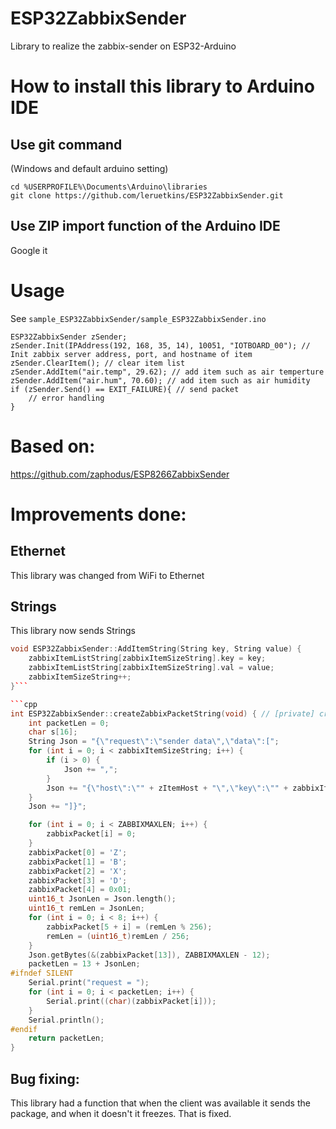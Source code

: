 # ESP32ZabbixSender
Library to realize the zabbix-sender on ESP32-Arduino

# How to install this library to Arduino IDE
## Use git command
(Windows and default arduino setting)

    cd %USERPROFILE%\Documents\Arduino\libraries
    git clone https://github.com/leruetkins/ESP32ZabbixSender.git
## Use ZIP import function of the Arduino IDE
Google it

# Usage
See `sample_ESP32ZabbixSender/sample_ESP32ZabbixSender.ino`

    ESP32ZabbixSender zSender;
    zSender.Init(IPAddress(192, 168, 35, 14), 10051, "IOTBOARD_00"); // Init zabbix server address, port, and hostname of item
    zSender.ClearItem(); // clear item list
    zSender.AddItem("air.temp", 29.62); // add item such as air temperture
    zSender.AddItem("air.hum", 70.60); // add item such as air humidity
    if (zSender.Send() == EXIT_FAILURE){ // send packet
        // error handling
    }

# Based on:  
https://github.com/zaphodus/ESP8266ZabbixSender

# Improvements done:
## Ethernet
This library was changed from WiFi to Ethernet

## Strings
This library now sends Strings
```cpp
void ESP32ZabbixSender::AddItemString(String key, String value) {
	zabbixItemListString[zabbixItemSizeString].key = key;
	zabbixItemListString[zabbixItemSizeString].val = value;
	zabbixItemSizeString++;
}```

```cpp
int ESP32ZabbixSender::createZabbixPacketString(void) { // [private] create ZabbixPacket
	int packetLen = 0;
	char s[16];
	String Json = "{\"request\":\"sender data\",\"data\":[";
	for (int i = 0; i < zabbixItemSizeString; i++) {
		if (i > 0) {
			Json += ",";
		}
		Json += "{\"host\":\"" + zItemHost + "\",\"key\":\"" + zabbixItemListString[i].key + "\",\"value\":\"" + zabbixItemListString[i].val + "\"}";
	}
	Json += "]}";

	for (int i = 0; i < ZABBIXMAXLEN; i++) {
		zabbixPacket[i] = 0;
	}
	zabbixPacket[0] = 'Z';
	zabbixPacket[1] = 'B';
	zabbixPacket[2] = 'X';
	zabbixPacket[3] = 'D';
	zabbixPacket[4] = 0x01;
	uint16_t JsonLen = Json.length();
	uint16_t remLen = JsonLen;
	for (int i = 0; i < 8; i++) {
		zabbixPacket[5 + i] = (remLen % 256);
		remLen = (uint16_t)remLen / 256;
	}
	Json.getBytes(&(zabbixPacket[13]), ZABBIXMAXLEN - 12);
	packetLen = 13 + JsonLen;
#ifndef SILENT
	Serial.print("request = ");
	for (int i = 0; i < packetLen; i++) {
		Serial.print((char)(zabbixPacket[i]));
	}
	Serial.println();
#endif
	return packetLen;
}
```

## Bug fixing:
This library had a function that when the client was available it sends the package, and when it doesn't it freezes. That is fixed.
